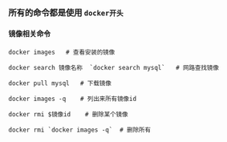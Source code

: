 ### 所有的命令都是使用 `docker开头`

#### 镜像相关命令

```
docker images	# 查看安装的镜像

docker search 镜像名称  `docker search mysql`	# 网路查找镜像

docker pull mysql	# 下载镜像

docker images -q	# 列出来所有镜像id

docker rmi $镜像id	# 删除某个镜像

docker rmi `docker images -q`  # 删除所有
```

